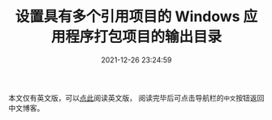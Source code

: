 ﻿---
title: 设置具有多个引用项目的 Windows 应用程序打包项目的输出目录
date: 2021-12-26 23:24:59
categories:
- [技术, Windows, Windows 应用, 开发, 体验]
tags:
- 技术
- Windows
- Windows 应用
- 开发
- 体验
---

本文仅有英文版，可以[点此](https://mouri.moe/en/2021/12/26/Set-Windows-Application-Packaging-project-with-multiple-referenced-projects-to-a-common-output-folder/)阅读英文版，
阅读完毕后可点击导航栏的`中文`按钮返回中文博客。
